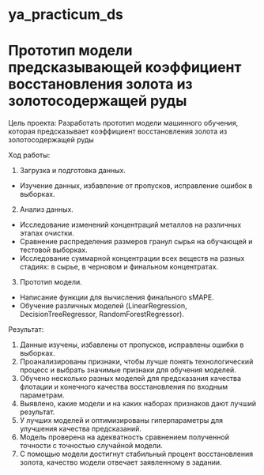 # ya_practicum_ds
# Прототип модели предсказывающей коэффициент восстановления золота из золотосодержащей руды

Цель проекта: Разработать прототип модели машинного обучения, которая предсказывает коэффициент восстановления золота из золотосодержащей руды

Ход работы: 

1. Загрузка и подготовка данных.
- Изучение данных, избавление от пропусков, исправление ошибок в выборках.

2. Анализ данных.
- Исследование изменений концентраций металлов на различных этапах очистки.
- Сравнение распределения размеров гранул сырья на обучающей и тестовой выборках.
- Исследование суммарной концентрации всех веществ на разных стадиях: в сырье, в черновом и финальном концентратах.

3. Прототип модели.
- Написание функции для вычисления финального sMAPE.
- Обучение различных моделей (LinearRegression, DecisionTreeRegressor, RandomForestRegressor).

Результат:
1. Данные изучены, избавлены от пропусков, исправлены ошибки в выборках.
2. Проанализированы признаки, чтобы лучше понять технологический процесс и выбрать значимые признаки для обучения моделей.
3. Обучено несколько разных моделей для предсказания качества флотации и конечного качества восстановления по входным параметрам.
4. Выявлено, какие модели и на каких наборах признаков дают лучший результат.
5. У лучших моделей и оптимизированы гиперпараметры для улучшения качества предсказаний.
6. Модель проверена на адекватность сравнением полученной точности с точностью случайной модели.
7. С помощью модели достигнут стабильный процент восстановления золота, качество модели отвечает заявленному в задании.
